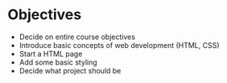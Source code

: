 # Objectives

- Decide on entire course objectives
- Introduce basic concepts of web development (HTML, CSS)
- Start a HTML page
- Add some basic styling
- Decide what project should be
